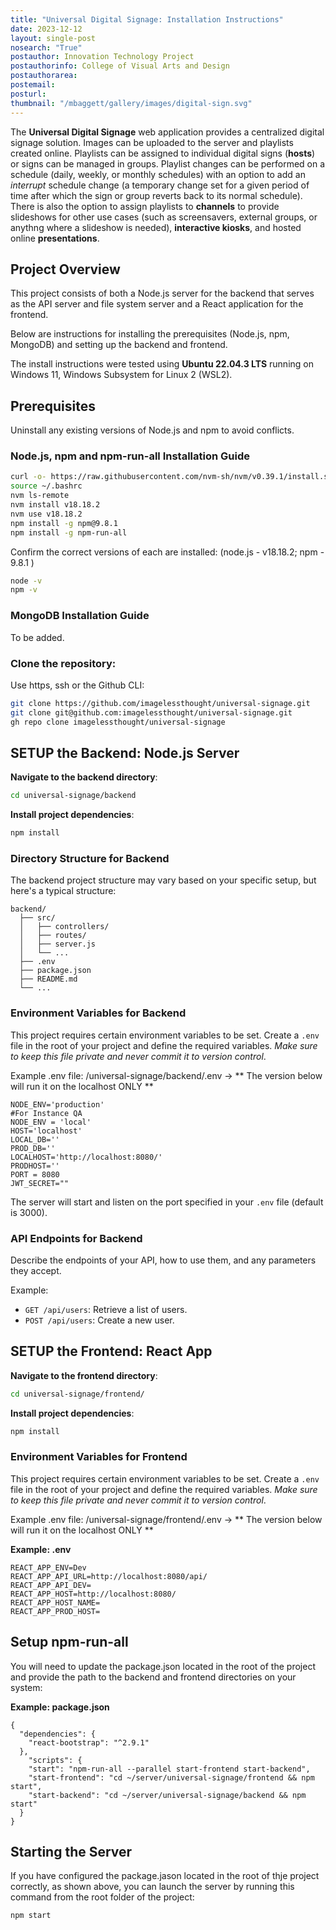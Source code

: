 ```yaml
---
title: "Universal Digital Signage: Installation Instructions"
date: 2023-12-12
layout: single-post
nosearch: "True"
postauthor: Innovation Technology Project
postauthorinfo: College of Visual Arts and Design
postauthorarea: 
postemail: 
posturl:
thumbnail: "/mbaggett/gallery/images/digital-sign.svg"
---
```

The **Universal Digital Signage** web application provides a centralized digital signage solution. Images can be uploaded to the server and playlists created online.  Playlists can be assigned to individual digital signs (**hosts**) or signs can be managed in groups. Playlist changes can be performed on a schedule (daily, weekly, or monthly schedules) with an option to add an *interrupt* schedule change (a temporary change set for a given period of time after which the sign or group reverts back to its normal schedule).  There is also the option to assign playlists to **channels** to provide slideshows for other use cases (such as screensavers, external groups, or anythng where a slideshow is needed), **interactive kiosks**, and hosted online **presentations**.   
<!--more-->
## Project Overview

This project consists of both a Node.js server for the backend that serves as the API server and file system server and a React application for the frontend.  

Below are instructions for installing the prerequisites (Node.js, npm, MongoDB) and setting up the backend and frontend.

The install instructions were tested using **Ubuntu 22.04.3 LTS** running on Windows 11, Windows Subsystem for Linux 2 (WSL2).

## Prerequisites

Uninstall any existing versions of Node.js and npm to avoid conflicts.

### Node.js, npm and npm-run-all Installation Guide  

```sh
curl -o- https://raw.githubusercontent.com/nvm-sh/nvm/v0.39.1/install.sh | bash  
source ~/.bashrc
nvm ls-remote
nvm install v18.18.2
nvm use v18.18.2
npm install -g npm@9.8.1
npm install -g npm-run-all
```  

Confirm the correct versions of each are installed: (node.js - v18.18.2; npm - 9.8.1 )

```sh 
node -v 
npm -v
```  

### MongoDB Installation Guide

To be added.

### Clone the repository:

Use https, ssh or the Github CLI:

```sh
git clone https://github.com/imagelessthought/universal-signage.git
git clone git@github.com:imagelessthought/universal-signage.git
gh repo clone imagelessthought/universal-signage
```

## SETUP the Backend: Node.js Server

**Navigate to the backend directory**:

```sh
cd universal-signage/backend
```

**Install project dependencies**:

```sh
npm install
```

### Directory Structure for Backend

The backend project structure may vary based on your specific setup, but here's a typical structure:

```
backend/
  ├── src/
  │   ├── controllers/
  │   ├── routes/
  │   ├── server.js
  │   └── ...
  ├── .env
  ├── package.json
  ├── README.md
  └── ...
```
### Environment Variables for Backend
This project requires certain environment variables to be set. Create a `.env` file in the root of your project and define the required variables. *Make sure to keep this file private and never commit it to version control*. 

Example .env file: /universal-signage/backend/.env -> ** The version below will run it on the localhost ONLY **

```  
NODE_ENV='production'  
#For Instance QA  
NODE_ENV = 'local'  
HOST='localhost'  
LOCAL_DB=''  
PROD_DB=''  
LOCALHOST='http://localhost:8080/'  
PRODHOST=''  
PORT = 8080  
JWT_SECRET=""   
```

The server will start and listen on the port specified in your `.env` file (default is 3000).

### API Endpoints for Backend

Describe the endpoints of your API, how to use them, and any parameters they accept.

Example:

- `GET /api/users`: Retrieve a list of users.
- `POST /api/users`: Create a new user.

## SETUP the Frontend: React App

**Navigate to the frontend directory**:

```sh
cd universal-signage/frontend/
```

**Install project dependencies**:

```sh
npm install
```
### Environment Variables for Frontend

This project requires certain environment variables to be set. Create a `.env` file in the root of your project and define the required variables. *Make sure to keep this file private and never commit it to version control*. 

Example .env file: /universal-signage/frontend/.env -> ** The version below will run it on the localhost ONLY **

**Example: .env**

```  
REACT_APP_ENV=Dev  
REACT_APP_API_URL=http://localhost:8080/api/  
REACT_APP_API_DEV=  
REACT_APP_HOST=http://localhost:8080/  
REACT_APP_HOST_NAME=  
REACT_APP_PROD_HOST=
```  
## Setup npm-run-all

You will need to update the package.json located in the root of the project and provide the path to the backend and frontend directories on your system:

**Example: package.json**

```  
{
  "dependencies": {
    "react-bootstrap": "^2.9.1"
  },
    "scripts": {
    "start": "npm-run-all --parallel start-frontend start-backend",
    "start-frontend": "cd ~/server/universal-signage/frontend && npm start",
    "start-backend": "cd ~/server/universal-signage/backend && npm start"
  }
}
```  
## Starting the Server ##
If you have configured the package.jason located in the root of thje project correctly, as shown above, you can launch the server by running this command from the root folder of the project:

```sh
npm start
```  